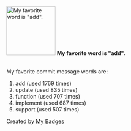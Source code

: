 <img src="https://my-badges.github.io/my-badges/favorite-word.png" alt="My favorite word is &quot;add&quot;." title="My favorite word is &quot;add&quot;." width="128">
<strong>My favorite word is &quot;add&quot;.</strong>
<br><br>

My favorite commit message words are:

1. add (used 1769 times)
2. update (used 835 times)
3. function (used 707 times)
4. implement (used 687 times)
5. support (used 507 times)


Created by <a href="https://github.com/my-badges/my-badges">My Badges</a>